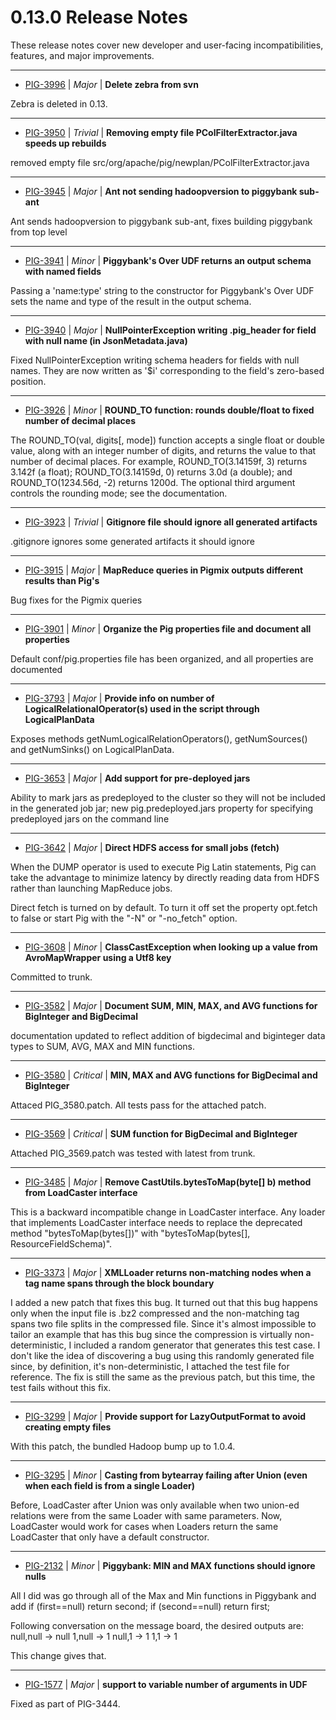 
<!---
# Licensed to the Apache Software Foundation (ASF) under one
# or more contributor license agreements.  See the NOTICE file
# distributed with this work for additional information
# regarding copyright ownership.  The ASF licenses this file
# to you under the Apache License, Version 2.0 (the
# "License"); you may not use this file except in compliance
# with the License.  You may obtain a copy of the License at
#
#     http://www.apache.org/licenses/LICENSE-2.0
#
# Unless required by applicable law or agreed to in writing, software
# distributed under the License is distributed on an "AS IS" BASIS,
# WITHOUT WARRANTIES OR CONDITIONS OF ANY KIND, either express or implied.
# See the License for the specific language governing permissions and
# limitations under the License.
-->
#  0.13.0 Release Notes

These release notes cover new developer and user-facing incompatibilities, features, and major improvements.


---

* [PIG-3996](https://issues.apache.org/jira/browse/PIG-3996) | *Major* | **Delete zebra from svn**

Zebra is deleted in 0.13.


---

* [PIG-3950](https://issues.apache.org/jira/browse/PIG-3950) | *Trivial* | **Removing empty file PColFilterExtractor.java speeds up rebuilds**

removed empty file src/org/apache/pig/newplan/PColFilterExtractor.java


---

* [PIG-3945](https://issues.apache.org/jira/browse/PIG-3945) | *Major* | **Ant not sending hadoopversion to piggybank sub-ant**

Ant sends hadoopversion to piggybank sub-ant, fixes building piggybank from top level


---

* [PIG-3941](https://issues.apache.org/jira/browse/PIG-3941) | *Minor* | **Piggybank's Over UDF returns an output schema with named fields**

Passing a 'name:type' string to the constructor for Piggybank's Over UDF sets the name and type of the result in the output schema.


---

* [PIG-3940](https://issues.apache.org/jira/browse/PIG-3940) | *Major* | **NullPointerException writing .pig\_header for field with null name (in JsonMetadata.java)**

Fixed NullPointerException writing schema headers for fields with null names. They are now written as '$i' corresponding to the field's zero-based position.


---

* [PIG-3926](https://issues.apache.org/jira/browse/PIG-3926) | *Minor* | **ROUND\_TO function: rounds double/float to fixed number of decimal places**

The ROUND\_TO(val, digits[, mode]) function accepts a single float or double value, along with an integer number of digits, and returns the value to that number of decimal places. For example, ROUND\_TO(3.14159f, 3) returns 3.142f (a float); ROUND\_TO(3.14159d, 0) returns 3.0d (a double); and ROUND\_TO(1234.56d, -2) returns 1200d. The optional third argument controls the rounding mode; see the documentation.


---

* [PIG-3923](https://issues.apache.org/jira/browse/PIG-3923) | *Trivial* | **Gitignore file should ignore all generated artifacts**

.gitignore ignores some generated artifacts it should ignore


---

* [PIG-3915](https://issues.apache.org/jira/browse/PIG-3915) | *Major* | **MapReduce queries in Pigmix outputs different results than Pig's**

Bug fixes for the Pigmix queries


---

* [PIG-3901](https://issues.apache.org/jira/browse/PIG-3901) | *Minor* | **Organize the Pig properties file and document all properties**

Default conf/pig.properties file has been organized, and all properties are documented


---

* [PIG-3793](https://issues.apache.org/jira/browse/PIG-3793) | *Major* | **Provide info on number of LogicalRelationalOperator(s) used in the script through LogicalPlanData**

Exposes methods getNumLogicalRelationOperators(), getNumSources() and  getNumSinks() on LogicalPlanData.


---

* [PIG-3653](https://issues.apache.org/jira/browse/PIG-3653) | *Major* | **Add support for pre-deployed jars**

Ability to mark jars as predeployed to the cluster so they will not be included in the generated job jar; new pig.predeployed.jars property for specifying predeployed jars on the command line


---

* [PIG-3642](https://issues.apache.org/jira/browse/PIG-3642) | *Major* | **Direct HDFS access for small jobs (fetch)**

When the DUMP operator is used to execute Pig Latin statements, Pig can take the advantage to minimize latency by directly reading data from HDFS rather than launching MapReduce jobs.

Direct fetch is turned on by default. To turn it off set the property opt.fetch to false or start Pig with the "-N" or "-no\_fetch" option.


---

* [PIG-3608](https://issues.apache.org/jira/browse/PIG-3608) | *Minor* | **ClassCastException when looking up a value from AvroMapWrapper using a Utf8 key**

Committed to trunk.


---

* [PIG-3582](https://issues.apache.org/jira/browse/PIG-3582) | *Major* | **Document SUM, MIN, MAX, and AVG functions for BigInteger and BigDecimal**

documentation updated to reflect addition of bigdecimal and biginteger data types to SUM, AVG, MAX and MIN functions.


---

* [PIG-3580](https://issues.apache.org/jira/browse/PIG-3580) | *Critical* | **MIN, MAX and AVG functions for BigDecimal and BigInteger**

Attaced PIG\_3580.patch. All tests pass for the attached patch.


---

* [PIG-3569](https://issues.apache.org/jira/browse/PIG-3569) | *Critical* | **SUM function for BigDecimal and BigInteger**

Attached PIG\_3569.patch was tested with latest from trunk.


---

* [PIG-3485](https://issues.apache.org/jira/browse/PIG-3485) | *Major* | **Remove CastUtils.bytesToMap(byte[] b) method from LoadCaster interface**

This is a backward incompatible change in LoadCaster interface. Any loader that implements LoadCaster interface needs to replace the deprecated method "bytesToMap(bytes[])" with "bytesToMap(bytes[], ResourceFieldSchema)".


---

* [PIG-3373](https://issues.apache.org/jira/browse/PIG-3373) | *Major* | **XMLLoader returns non-matching nodes when a tag name spans through the block boundary**

I added a new patch that fixes this bug. It turned out that this bug happens only when the input file is .bz2 compressed and the non-matching tag spans two file splits in the compressed file. Since it's almost impossible to tailor an example that has this bug since the compression is virtually non-deterministic, I included a random generator that generates this test case.
I don't like the idea of discovering a bug using this randomly generated file since, by definition, it's non-deterministic, I attached the test file for reference.
The fix is still the same as the previous patch, but this time, the test fails without this fix.


---

* [PIG-3299](https://issues.apache.org/jira/browse/PIG-3299) | *Major* | **Provide support for LazyOutputFormat to avoid creating empty files**

With this patch, the bundled Hadoop bump up to 1.0.4.


---

* [PIG-3295](https://issues.apache.org/jira/browse/PIG-3295) | *Minor* | **Casting from bytearray failing after Union (even when each field is from a single Loader)**

Before, LoadCaster after Union was only available when two union-ed relations were from the same Loader with same parameters.  Now, LoadCaster would work for cases when Loaders return the same LoadCaster that only have a default constructor.


---

* [PIG-2132](https://issues.apache.org/jira/browse/PIG-2132) | *Minor* | **Piggybank: MIN and MAX functions should ignore nulls**

All I did was go through all of the Max and Min functions in Piggybank and add
if (first==null)
    return second;
if (second==null)
    return first;

Following conversation on the message board, the desired outputs are:
null,null -> null
1,null -> 1
null,1 -> 1
1,1 -> 1

This change gives that.


---

* [PIG-1577](https://issues.apache.org/jira/browse/PIG-1577) | *Major* | **support to variable number of arguments in UDF**

Fixed as part of PIG-3444.



